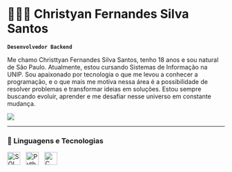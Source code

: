 # 👨🏻‍💻 Christyan Fernandes Silva Santos

**`Desenvolvedor Backend`**

Me chamo Christtyan Fernandes Silva Santos, tenho 18 anos e sou natural de São Paulo. Atualmente, estou cursando Sistemas de Informação na UNIP. Sou apaixonado por tecnologia o que me levou a conhecer a programação, e o que mais me motiva nessa área é a possibilidade de resolver problemas e transformar ideias em soluções. Estou sempre buscando evoluir, aprender e me desafiar nesse universo em constante mudança.

<p align="left">
    <a href="https://www.linkedin.com/in/christyanfernandes/">
        <img 
            src="https://img.shields.io/badge/LinkedIn-0077B5?style=for-the-badge&logo=linkedin&logoColor=white"
        />
    </a>

    
</p>

---

### 🤖 Linguagens e Tecnologias

<img 
    align="left" 
    alt="SQL"
    title="SQL" 
    width="30px" 
    style="padding-right: 10px;" 
    src="https://cdn.jsdelivr.net/gh/devicons/devicon@latest/icons/azuresqldatabase/azuresqldatabase-original.svg" 
/>
<img 
    align="left" 
    alt="Python" 
    title="Python"
    width="30px" 
    style="padding-right: 10px;" 
    src="https://cdn.jsdelivr.net/gh/devicons/devicon@latest/icons/python/python-original.svg" 
/>
<img 
    align="left" 
    alt="C"
    title="C" 
    width="30px" 
    style="padding-right: 10px;" 
    src="https://cdn.jsdelivr.net/gh/devicons/devicon@latest/icons/c/c-original.svg" 
/>


<br/>
<br/>
